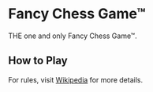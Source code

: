 Fancy Chess Game™
===

THE one and only Fancy Chess Game™.

## How to Play

For rules, visit [Wikipedia](https://en.wikipedia.org/wiki/Chess) for more details.
